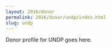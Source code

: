 ```yaml
---
layout: 2016/donor
permalink: 2016/donor/undp/index.html
slug: undp
---
```


Donor profile for UNDP goes here.
